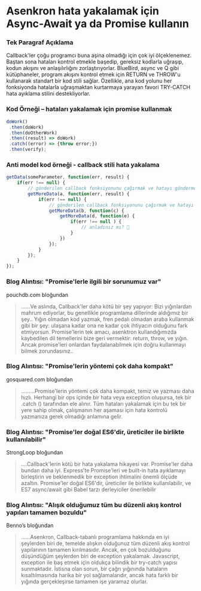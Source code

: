 # Asenkron hata yakalamak için Async-Await ya da Promise kullanın

### Tek Paragraf Açıklama

Callback'ler çoğu programcı buna aşina olmadığı için çok iyi ölçeklenemez. Baştan sona hataları kontrol etmekle başedip, gereksiz kodlarla uğraşıp, kodun akışını ve anlaşılırlığını zorlaştırıyorlar. BlueBird, async ve Q gibi kütüphaneler, program akışını kontrol etmek için RETURN ve THROW'u kullanarak standart bir kod stili sağlar. Özellikle, ana kod yolunu her fonksiyonda hatalarla uğraşmaktan kurtarmaya yarayan favori TRY-CATCH hata ayıklama stilini destekliyorlar.

### Kod Örneği – hataları yakalamak için promise kullanmak

```javascript
doWork()
 .then(doWork)
 .then(doOtherWork)
 .then((result) => doWork)
 .catch((error) => {throw error;})
 .then(verify);
```

### Anti model kod örneği - callback stili hata yakalama

```javascript
getData(someParameter, function(err, result) {
    if(err !== null) {
        // gönderilen callback fonksiyonunu çağırmak ve hatayı göndermek gibi işlemler yapın
        getMoreData(a, function(err, result) {
            if(err !== null) {
                // gönderilen callback fonksiyonunu çağırmak ve hatayı göndermek gibi işlemler yapın
                getMoreData(b, function(c) {
                    getMoreData(d, function(e) {
                        if(err !== null ) {
                            // anladınız mı? 
                        }
                    })
                });
            }
        });
    }
});
```

### Blog Alıntısı: "Promise'lerle ilgili bir sorunumuz var"

 pouchdb.com bloğundan

 > ……Ve aslında, Callback'ler daha kötü bir şey yapıyor: Bizi yığınlardan mahrum ediyorlar, bu genellikle programlama dillerinde aldığımız bir şey.. Yığın olmadan kod yazmak, fren pedalı olmadan araba kullanmak gibi bir şey: ulaşana kadar ona ne kadar çok ihtiyacın olduğunu fark etmiyorsun. Promise'lerin tek amacı, asenktron kullandığımızda kaybedilen dil temellerini bize geri vermektir: return, throw, ve yığın. Ancak promise'leri onlardan faydalanabilmek için doğru kullanmayı bilmek zorundasınız..

### Blog Alıntısı: "Promise'lerin yöntemi çok daha kompakt"

 gosquared.com bloğundan

 > ………Promise'lerin yöntemi çok daha kompakt, temiz ve yazması daha hızlı. Herhangi bir ops içinde bir hata veya exception oluşursa, tek bir .catch () tarafından ele alınır. Tüm hataları yakalamak için bu tek bir yere sahip olmak, çalışmanın her aşaması için hata kontrolü yazmanıza gerek olmadığı anlamına gelir.

### Blog Alıntısı: "Promise'ler doğal ES6'dir, üreticiler ile birlikte kullanılabilir"

 StrongLoop bloğundan

 > ….Callback'lerin kötü bir hata yakalama hikayesi var. Promise'ler daha bundan daha iyi. Express'te Promise'leri ve built-in hata ayıklamayı birleştirin ve beklenmedik bir exception ihtimalini önemli ölçüde azaltın. Promise'ler doğal ES6'dir, üreticiler ile birlikte kullanılabilir, ve ES7 async/await gibi Babel tarzı derleyiciler önerilebilir

### Blog Alıntısı: "Alışık olduğumuz tüm bu düzenli akış kontrol yapıları tamamen bozuldu"

Benno’s bloğundan

 > ……Asenkron, Callback-tabanlı programlama hakkında en iyi şeylerden biri de, temelde alışkın olduğunuz tüm düzenli akış kontrol yapılarının tamamen kırılmasıdır. Ancak, en çok bozulduğunu düşündüğüm şeylerden biri de exception yakalamak. Javascript, exception ile baş etmek için oldukça bilindik bir try-catch yapısı sunmaktadır. İstisna olan sorun, bir çağrı yığınında hataların kısaltılmasında harika bir yol sağlamalarıdır, ancak hata farklı bir yığında gerçekleşirse tamamen işe yaramaz olurlar.
